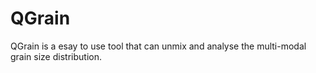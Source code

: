 # QGrain
QGrain is a esay to use tool that can unmix and analyse the multi-modal grain size distribution.

